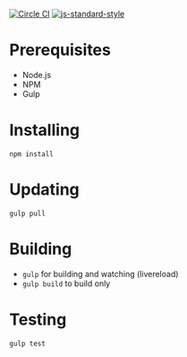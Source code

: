 [![Circle CI](https://circleci.com/gh/GroupEat/groupeat-frontend.svg?style=shield&circle-token=778915449bc9c1f0798ca2e0a53c8fd9c890d3d5)](https://circleci.com/gh/GroupEat/groupeat-frontend) [![js-standard-style](https://img.shields.io/badge/code%20style-standard-brightgreen.svg?style=flat)](https://github.com/feross/standard)

# Prerequisites

 - Node.js
 - NPM
 - Gulp

# Installing

`npm install`

# Updating

`gulp pull`

# Building

 - `gulp` for building and watching (livereload)
 - `gulp build` to build only

 # Testing

 `gulp test`
